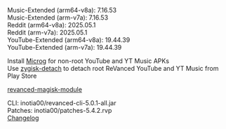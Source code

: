 Music-Extended (arm64-v8a): 7.16.53  
Music-Extended (arm-v7a): 7.16.53  
Reddit (arm64-v8a): 2025.05.1  
Reddit (arm-v7a): 2025.05.1  
YouTube-Extended (arm64-v8a): 19.44.39  
YouTube-Extended (arm-v7a): 19.44.39  

Install [Microg](https://github.com/ReVanced/GmsCore/releases) for non-root YouTube and YT Music APKs  
Use [zygisk-detach](https://github.com/j-hc/zygisk-detach) to detach root ReVanced YouTube and YT Music from Play Store  

[revanced-magisk-module](https://github.com/trapgod1/revanced-builder)
  
CLI: inotia00/revanced-cli-5.0.1-all.jar  
Patches: inotia00/patches-5.4.2.rvp  
[Changelog](https://github.com/inotia00/revanced-patches/releases/tag/v5.4.2)  
